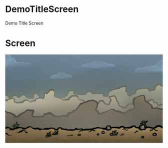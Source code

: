 # DemoTitleScreen
Demo Title Screen

# Screen
![Title Screen](https://github.com/JoshuaTrinh5262/DemoTitleScreen/blob/main/Assets/background.png)
